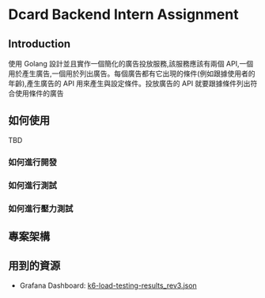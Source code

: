 # Dcard Backend Intern Assignment

## Introduction

使用 Golang 設計並且實作一個簡化的廣告投放服務,該服務應該有兩個 API,一個用於產生廣告,一個用於列出廣告。每個廣告都有它出現的條件(例如跟據使用者的年齡),產生廣告的 API 用來產生與設定條件。投放廣告的 API 就要跟據條件列出符合使用條件的廣告

## 如何使用

TBD

### 如何進行開發

### 如何進行測試

### 如何進行壓力測試

## 專案架構

## 用到的資源

- Grafana Dashboard: [k6-load-testing-results_rev3.json](https://github.com/luketn/docker-k6-grafana-influxdb/blob/master/dashboards/k6-load-testing-results_rev3.json)
